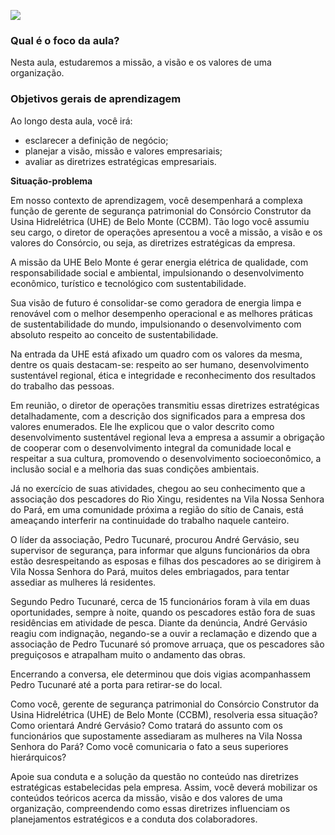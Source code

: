 [![](https://ampli-images.s3.amazonaws.com/production/7b3b1046-3f25-4512-ae61-4a8c201ee0ed/original)](https://ampli-images.s3.amazonaws.com/production/7b3b1046-3f25-4512-ae61-4a8c201ee0ed/original)

### **Qual é o foco da aula?**

Nesta aula, estudaremos a missão, a visão e os valores de uma organização.

### **Objetivos gerais de aprendizagem**

Ao longo desta aula, você irá:

- esclarecer a definição de negócio;
- planejar a visão, missão e valores empresariais;
- avaliar as diretrizes estratégicas empresariais.

**Situação-problema**

Em nosso contexto de aprendizagem, você desempenhará a complexa função de gerente de segurança patrimonial do Consórcio Construtor da Usina Hidrelétrica (UHE) de Belo Monte (CCBM). Tão logo você assumiu seu cargo, o diretor de operações apresentou a você a missão, a visão e os valores do Consórcio, ou seja, as diretrizes estratégicas da empresa.

A missão da UHE Belo Monte é gerar energia elétrica de qualidade, com responsabilidade social e ambiental, impulsionando o desenvolvimento econômico, turístico e tecnológico com sustentabilidade.

Sua visão de futuro é consolidar-se como geradora de energia limpa e renovável com o melhor desempenho operacional e as melhores práticas de sustentabilidade do mundo, impulsionando o desenvolvimento com absoluto respeito ao conceito de sustentabilidade.

Na entrada da UHE está afixado um quadro com os valores da mesma, dentre os quais destacam-se: respeito ao ser humano, desenvolvimento sustentável regional, ética e integridade e reconhecimento dos resultados do trabalho das pessoas.

Em reunião, o diretor de operações transmitiu essas diretrizes estratégicas detalhadamente, com a descrição dos significados para a empresa dos valores enumerados. Ele lhe explicou que o valor descrito como desenvolvimento sustentável regional leva a empresa a assumir a obrigação de cooperar com o desenvolvimento integral da comunidade local e respeitar a sua cultura, promovendo o desenvolvimento socioeconômico, a inclusão social e a melhoria das suas condições ambientais.

Já no exercício de suas atividades, chegou ao seu conhecimento que a associação dos pescadores do Rio Xingu, residentes na Vila Nossa Senhora do Pará, em uma comunidade próxima a região do sítio de Canais, está ameaçando interferir na continuidade do trabalho naquele canteiro.

O líder da associação, Pedro Tucunaré, procurou André Gervásio, seu supervisor de segurança, para informar que alguns funcionários da obra estão desrespeitando as esposas e filhas dos pescadores ao se dirigirem à Vila Nossa Senhora do Pará, muitos deles embriagados, para tentar assediar as mulheres lá residentes.

Segundo Pedro Tucunaré, cerca de 15 funcionários foram à vila em duas oportunidades, sempre à noite, quando os pescadores estão fora de suas residências em atividade de pesca. Diante da denúncia, André Gervásio reagiu com indignação, negando-se a ouvir a reclamação e dizendo que a associação de Pedro Tucunaré só promove arruaça, que os pescadores são preguiçosos e atrapalham muito o andamento das obras.

Encerrando a conversa, ele determinou que dois vigias acompanhassem Pedro Tucunaré até a porta para retirar-se do local.

Como você, gerente de segurança patrimonial do Consórcio Construtor da Usina Hidrelétrica (UHE) de Belo Monte (CCBM), resolveria essa situação? Como orientará André Gervásio? Como tratará do assunto com os funcionários que supostamente assediaram as mulheres na Vila Nossa Senhora do Pará? Como você comunicaria o fato a seus superiores hierárquicos?

Apoie sua conduta e a solução da questão no conteúdo nas diretrizes estratégicas estabelecidas pela empresa. Assim, você deverá mobilizar os conteúdos teóricos acerca da missão, visão e dos valores de uma organização, compreendendo como essas diretrizes influenciam os planejamentos estratégicos e a conduta dos colaboradores.